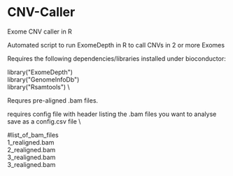 # CNV-Caller
Exome CNV caller in R

Automated script to run ExomeDepth in R to call CNVs in 2 or more Exomes

Requires the following dependencies/libraries installed under bioconductor:

library("ExomeDepth") \
library("GenomeInfoDb") \
library("Rsamtools") \

Requres pre-aligned .bam files.

requires config file with header listing the .bam files you want to analyse \
save as a config.csv file \

#list_of_bam_files \
1_realigned.bam \
2_realigned.bam \
3_realigned.bam \
3_realigned.bam
